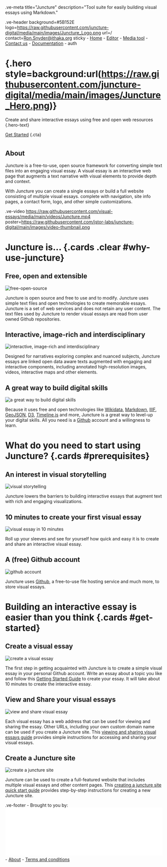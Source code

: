 <style>
    main > section {
        padding: 24px 12px;
        margin-top: 24px;
    }
    main > section:nth-of-type(even) {
        background-color: #F5F5F5;
    }
    .card-title {
        min-height: 5rem;
    }
    .card-abstract {
        height: unset;
        align-self: unset;
    }
</style>

.ve-meta title="Juncture" description="Tool suite for easily building visual essays using Markdown."

.ve-header background=#5B152E logo=https://raw.githubusercontent.com/juncture-digital/media/main/images/Juncture_Logo.png url=/ contact=Ron.Snyder@ithaka.org sticky
    - [Home](/)
    - [Editor](/editor)
    - [Media tool](/media)
    - [Contact us](/contact)
    - [Documentation](/docs)
    - auth

# {.hero style=background:url(https://raw.githubusercontent.com/juncture-digital/media/main/images/Juncture_Hero.png)}

Create and share interactive essays using free and open web resources
{.hero-text}

[Get Started](#get-started)
{.cta}

#

## About

Juncture is a free-to-use, open source framework for converting simple text files into an engaging visual essay. A visual essay is an interactive web page that augments a text narrative with visual elements to provide depth and context.

With Juncture you can create a single essays or build a full website consisting of multiple visual essays. complete with navigation, site info pages, a contact form, logo, and other simple customizations.

.ve-video https://raw.githubusercontent.com/visual-essays/media/main/videos/Juncture.mp4 poster=https://raw.githubusercontent.com/jstor-labs/juncture-digital/main/images/video-thumbnail.png


# Juncture is... {.cards .clear #why-use-juncture}

## Free, open and extensible

![free-open-source](https://iiif.juncture-digital.org/thumbnail?url=https://raw.githubusercontent.com/juncture-digital/media/main/images/Free_open_source.png)

Juncture is open source and free to use and to modify.  Juncture uses simple text files and open technologies to create memorable essays.  Juncture is a set of web services and does not retain any user content.  The text files used by Juncture to render visual essays are read from user owned Github repositories.

## Interactive, image-rich and interdisciplinary

![interactive, image-rich and interdisciplinary](https://iiif.juncture-digital.org/thumbnail?url=https://raw.githubusercontent.com/juncture-digital/media/main/images/Digital_Humanities.png)

Designed for narratives exploring complex and nuanced subjects, Juncture essays are linked open data aware texts augmented with engaging and interactive components, including annotated high-resolution images, videos, interactive maps and other elements.

## A great way to build digital skills

![a great way to build digital skills](https://iiif.juncture-digital.org/thumbnail?url=https://raw.githubusercontent.com/juncture-digital/media/main/images/Digital_Skills.png)

Because it uses free and open technologies like [Wikidata](https://www.wikidata.org), [Markdown](https://www.markdownguide.org/), [IIIF](https://iiif.io), [GeoJSON](https://en.wikipedia.org/wiki/GeoJSON), [D3](https://d3js.org/), [Timeline.js](https://timeline.knightlab.com/) and more, Juncture is a great way to level-up your digital skills.  All you need is a [Github](https://github.com) account and a willingness to learn.


# What do you need to start using Juncture? {.cards #prerequisites}

## An interest in visual storytelling

![visual storytelling](https://iiif.juncture-digital.org/thumbnail?url=https://raw.githubusercontent.com/juncture-digital/media/main/images/Visual_Storytelling.png)

Juncture lowers the barriers to building interactive essays that augment text with rich and engaging visualizations.

## 10 minutes to create your first visual essay

![visual essay in 10 minutes](https://iiif.juncture-digital.org/thumbnail?url=https://raw.githubusercontent.com/juncture-digital/media/main/images/Ten_Minutes.png)

Roll up your sleeves and see for yourself how quick and easy it is to create and share an interactive visual essay.

## A (free) Github account

![github account](https://iiif.juncture-digital.org/thumbnail?url=https://raw.githubusercontent.com/juncture-digital/media/main/images/Free_Github_Account.png)

Juncture uses [Github](https://github.com/jstor-labs/juncture/wiki/Github-overview), a free-to-use file hosting service and much more, to store visual essays.


# Building an interactive essay is easier than you think {.cards #get-started}

## Create a visual essay

![create a visual essay](https://iiif.juncture-digital.org/thumbnail?url=https://raw.githubusercontent.com/juncture-digital/media/main/images/Create_Essay.png)

The first step in getting acquainted with Juncture is to create a simple visual essay in your personal Github account. Write an essay about a topic you like and follow this [Getting Started Guide](/docs/getting-started) to create your essay. It will take about 10 minutes to create the interactive essay.

## View and Share your visual essays

![view and share visual essay](https://iiif.juncture-digital.org/thumbnail?url=https://raw.githubusercontent.com/juncture-digital/media/main/images/View_and_Share.png)

Each visual essay has a web address that can be used for viewing and sharing the essay.  Other URLs, including your own custom domain name can be used if you create a Juncture site. This [viewing and sharing visual essays guide](/docs/sharing-essays) provides simple instructions for accessing and sharing your visual essays.

## Create a Juncture site

![create a juncture site](https://iiif.juncture-digital.org/thumbnail?url=https://raw.githubusercontent.com/juncture-digital/media/main/images/Create_Juncture_Site.png)

Juncture can be used to create a full-featured website that includes multiple visual essays and other content pages. This [creating a juncture site quick start guide](/docs/juncture-site-quick-start) provides step-by-step instructions for creating a new Juncture site. 

.ve-footer
    - Brought to you by:  [![](https://raw.githubusercontent.com/jstor-labs/juncture-digital/c7d73fb/images/Labs_logo_knockout.svg)](https://labs.jstor.org)
    - [About]()
    - [Terms and conditions]()